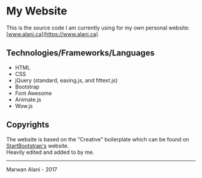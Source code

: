 # My Website  
This is the source code I am currently using for my own personal website: [www.alani.ca](https://www.alani.ca)  

## Technologies/Frameworks/Languages
- HTML
- CSS
- jQuery (standard, easing.js, and fittext.js)
- Bootstrap
- Font Awesome
- Animate.js
- Wow.js

## Copyrights
The website is based on the "Creative" boilerplate which can be found on [StartBootstrap's](https://startbootstrap.com/template-overviews/creative/) website.  
Heavily edited and added to by me.  

-----  

Marwan Alani - 2017
